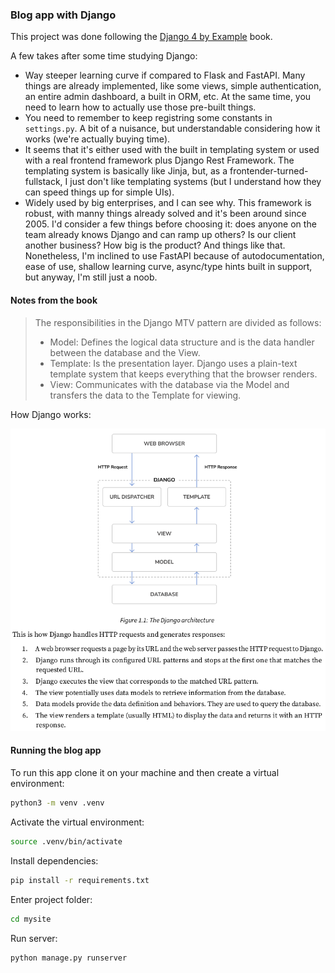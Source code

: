 ### Blog app with Django

This project was done following the [Django 4 by Example](https://www.amazon.com.br/Django-Example-powerful-reliable-applications/dp/1801813051?gclid=Cj0KCQiAutyfBhCMARIsAMgcRJSKdN3swVShdxHO05naBb9kclp2t8RQ-oTZldJRpXiJgpRouiRLZEMaArskEALw_wcB)
book.

A few takes after some time studying Django:

- Way steeper learning curve if compared to Flask and FastAPI. Many things are already implemented,
  like some views, simple authentication, an entire admin dashboard, a built in ORM, etc. At the
  same time, you need to learn how to actually use those pre-built things.
- You need to remember to keep registring some constants in `settings.py`. A bit of a nuisance, but
  understandable considering how it works (we're actually buying time).
- It seems that it's either used with the built in templating system or used with a real frontend
  framework plus Django Rest Framework. The templating system is basically like Jinja, but, as a
  frontender-turned-fullstack, I just don't like templating systems (but I understand how they can
  speed things up for simple UIs).
- Widely used by big enterprises, and I can see why. This framework is robust, with manny things
  already solved and it's been around since 2005. I'd consider a few things before choosing it: does
  anyone on the team already knows Django and can ramp up others? Is our client another business?
  How big is the product? And things like that. Nonetheless, I'm inclined to use FastAPI because of
  autodocumentation, ease of use, shallow learning curve, async/type hints built in support, but
  anyway, I'm still just a noob.

#### Notes from the book

> The responsibilities in the Django MTV pattern are divided as follows:
>
> - Model: Defines the logical data structure and is the data handler between the database and
>   the View.
> - Template: Is the presentation layer. Django uses a plain-text template system that keeps
>   everything that the browser renders.
> - View: Communicates with the database via the Model and transfers the data to the Template
>   for viewing.

How Django works:

![Django 4 by Example](./Django%204%20by%20Example.png)

#### Running the blog app

To run this app clone it on your machine and then create a virtual environment:

```bash
python3 -m venv .venv
```

Activate the virtual environment:

```bash
source .venv/bin/activate
```

Install dependencies:

```bash
pip install -r requirements.txt
```

Enter project folder:

```bash
cd mysite
```

Run server:

```bash
python manage.py runserver
```
